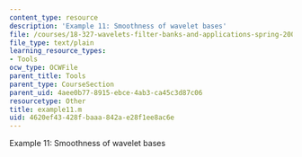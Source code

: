 ```yaml
---
content_type: resource
description: 'Example 11: Smoothness of wavelet bases'
file: /courses/18-327-wavelets-filter-banks-and-applications-spring-2003/4620ef43428fbaaa842ae28f1ee8ac6e_example11.m
file_type: text/plain
learning_resource_types:
- Tools
ocw_type: OCWFile
parent_title: Tools
parent_type: CourseSection
parent_uid: 4aee0b77-8915-ebce-4ab3-ca45c3d87c06
resourcetype: Other
title: example11.m
uid: 4620ef43-428f-baaa-842a-e28f1ee8ac6e
---
```

Example 11: Smoothness of wavelet bases

